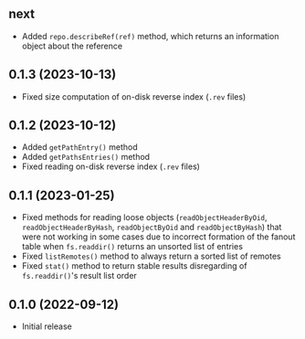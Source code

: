 ## next

- Added `repo.describeRef(ref)` method, which returns an information object about the reference

## 0.1.3 (2023-10-13)

- Fixed size computation of on-disk reverse index (`.rev` files)

## 0.1.2 (2023-10-12)

- Added `getPathEntry()` method
- Added `getPathsEntries()` method
- Fixed reading on-disk reverse index (`.rev` files)

## 0.1.1 (2023-01-25)

- Fixed methods for reading loose objects (`readObjectHeaderByOid`, `readObjectHeaderByHash`, `readObjectByOid`
  and `readObjectByHash`) that were not working in some cases due to incorrect formation of the fanout table when `fs.readdir()` returns an unsorted list of entries
- Fixed `listRemotes()` method to always return a sorted list of remotes
- Fixed `stat()` method to return stable results disregarding of `fs.readdir()`'s result list order

## 0.1.0 (2022-09-12)

- Initial release
